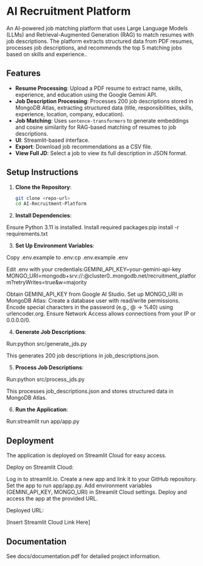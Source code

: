 # AI Recruitment Platform

An AI-powered job matching platform that uses Large Language Models (LLMs) and Retrieval-Augmented Generation (RAG) to match resumes with job descriptions. The platform extracts structured data from PDF resumes, processes job descriptions, and recommends the top 5 matching jobs based on skills and experience..

## Features

- **Resume Processing**: Upload a PDF resume to extract name, skills, experience, and education using the Google Gemini API.
- **Job Description Processing**: Processes 200 job descriptions stored in MongoDB Atlas, extracting structured data (title, responsibilities, skills, experience, location, company, education).
- **Job Matching**: Uses `sentence-transformers` to generate embeddings and cosine similarity for RAG-based matching of resumes to job descriptions.
- **UI**: Streamlit-based interface.
- **Export**: Download job recommendations as a CSV file.
- **View Full JD**: Select a job to view its full description in JSON format.

## Setup Instructions

1. **Clone the Repository**:

   ```bash
   git clone <repo-url>
   cd AI-Recruitment-Platform
   ```

2. **Install Dependencies**:

Ensure Python 3.11 is installed.
Install required packages:pip install -r requirements.txt

3. **Set Up Environment Variables**:

Copy .env.example to .env:cp .env.example .env

Edit .env with your credentials:GEMINI_API_KEY=your-gemini-api-key
MONGO_URI=mongodb+srv://<username>:<password>@cluster0.<random>.mongodb.net/recruitment_platform?retryWrites=true&w=majority

Obtain GEMINI_API_KEY from Google AI Studio.
Set up MONGO_URI in MongoDB Atlas:
Create a database user with read/write permissions.
Encode special characters in the password (e.g., @ → %40) using urlencoder.org.
Ensure Network Access allows connections from your IP or 0.0.0.0/0.

4. **Generate Job Descriptions**:

Run:python src/generate_jds.py

This generates 200 job descriptions in job_descriptions.json.

5. **Process Job Descriptions**:

Run:python src/process_jds.py

This processes job_descriptions.json and stores structured data in MongoDB Atlas.

6. **Run the Application**:

Run:streamlit run app/app.py

## Deployment

The application is deployed on Streamlit Cloud for easy access.

Deploy on Streamlit Cloud:

Log in to streamlit.io.
Create a new app and link it to your GitHub repository.
Set the app to run app/app.py.
Add environment variables (GEMINI_API_KEY, MONGO_URI) in Streamlit Cloud settings.
Deploy and access the app at the provided URL.

Deployed URL:

[Insert Streamlit Cloud Link Here]

## Documentation

See docs/documentation.pdf for detailed project information.
